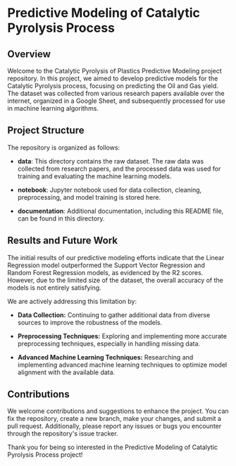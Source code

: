 # Predictive Modeling of Catalytic Pyrolysis Process

## Overview

Welcome to the Catalytic Pyrolysis of Plastics Predictive Modeling project repository. In this project, we aimed to develop predictive models for the Catalytic Pyrolysis process, focusing on predicting the Oil and Gas yield. The dataset was collected from various research papers available over the internet, organized in a Google Sheet, and subsequently processed for use in machine learning algorithms.

## Project Structure

The repository is organized as follows:

- **data**: This directory contains the raw dataset. The raw data was collected from research papers, and the processed data was used for training and evaluating the machine learning models.

- **notebook**: Jupyter notebook used for data collection, cleaning, preprocessing, and model training is stored here. 

- **documentation**: Additional documentation, including this README file, can be found in this directory.

## Results and Future Work

The initial results of our predictive modeling efforts indicate that the Linear Regression model outperformed the Support Vector Regression and Random Forest Regression models, as evidenced by the R2 scores. However, due to the limited size of the dataset, the overall accuracy of the models is not entirely satisfying.

We are actively addressing this limitation by:

- **Data Collection:** Continuing to gather additional data from diverse sources to improve the robustness of the models.

- **Preprocessing Techniques:** Exploring and implementing more accurate preprocessing techniques, especially in handling missing data.

- **Advanced Machine Learning Techniques:** Researching and implementing advanced machine learning techniques to optimize model alignment with the available data.

## Contributions

We welcome contributions and suggestions to enhance the project. You can fix the repository, create a new branch, make your changes, and submit a pull request. Additionally, please report any issues or bugs you encounter through the repository's issue tracker.

Thank you for being so interested in the Predictive Modeling of Catalytic Pyrolysis Process project!



